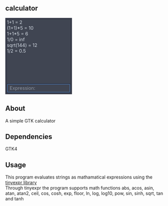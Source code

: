 ## calculator  
![screenshot.png](https://github.com/aussie114/calculator/blob/master/data/screenshot.png)  

## About  
A simple GTK calculator

## Dependencies  
GTK4

## Usage  
This program evaluates strings as mathamatical expressions using the [tinyexpr library](https://github.com/codeplea/tinyexpr)  
Through tinyexpr the program supports math functions abs, acos, asin, atan, atan2, ceil, cos, cosh, exp, floor, ln, log, log10, pow, sin, sinh, sqrt, tan and tanh
